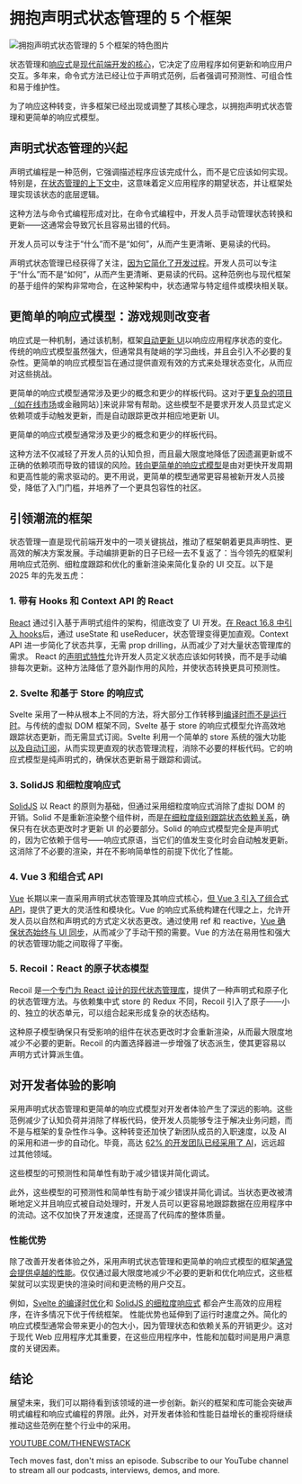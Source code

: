 # 拥抱声明式状态管理的 5 个框架

![拥抱声明式状态管理的 5 个框架的特色图片](https://cdn.thenewstack.io/media/2025/02/351b91c2-osarugue-igbinoba-lmed6h9240s-unsplashb-1024x576.jpg)

状态管理和[响应式](https://thenewstack.io/angular-qwik-creator-on-how-js-frameworks-handle-reactivity/)是[现代前端开发的核心](https://blog.pixelfreestudio.com/the-future-of-state-management-in-frontend-development/)，它决定了应用程序如何更新和响应用户交互。多年来，命令式方法已经让位于声明式范例，后者强调可预测性、可组合性和易于维护性。

为了响应这种转变，许多框架已经出现或调整了其核心理念，以拥抱声明式状态管理和更简单的响应式模型。

## 声明式状态管理的兴起

声明式编程是一种范例，它强调描述程序应该完成什么，而不是它应该如何实现。特别是，[在状态管理的上下文中](https://www.geeksforgeeks.org/handling-state-and-state-management-system-design/)，这意味着定义应用程序的期望状态，并让框架处理实现该状态的底层逻辑。

这种方法与命令式编程形成对比，在命令式编程中，开发人员手动管理状态转换和更新——这通常会导致冗长且容易出错的代码。

开发人员可以专注于“什么”而不是“如何”，从而产生更清晰、更易读的代码。

声明式状态管理已经获得了关注，[因为它简化了开发过程](https://docs.flutter.dev/data-and-backend/state-mgmt/declarative)。开发人员可以专注于“什么”而不是“如何”，从而产生更清晰、更易读的代码。这种范例也与现代框架的基于组件的架构非常吻合，在这种架构中，状态通常与特定组件或模块相关联。

## 更简单的响应式模型：游戏规则改变者

响应式是一种机制，通过该机制，框架[自动更新 UI](https://panel.holoviz.org/explanation/api/reactivity.html)以响应应用程序状态的变化。传统的响应式模型虽然强大，但通常具有陡峭的学习曲线，并且会引入不必要的复杂性。更简单的响应式模型旨在通过提供直观有效的方式来处理状态变化，从而应对这些挑战。

更简单的响应式模型通常涉及更少的概念和更少的样板代码。这对于[更复杂的项目（如在线市场](https://feedonomics.com/blog/online-marketplaces/)或金融网站）]来说非常有帮助。这些模型不是要求开发人员显式定义依赖项或手动触发更新，而是自动跟踪更改并相应地更新 UI。

更简单的响应式模型通常涉及更少的概念和更少的样板代码。

这种方法不仅减轻了开发人员的认知负担，而且最大限度地降低了因遗漏更新或不正确的依赖项而导致的错误的风险。[转向更简单的响应式模型](https://itembase.com/reactive-model-how-when/)是由对更快开发周期和更高性能的需求驱动的。更不用说，更简单的模型通常更容易被新开发人员接受，降低了入门门槛，并培养了一个更具包容性的社区。

## 引领潮流的框架

状态管理一直是现代前端开发中的一项关键挑战，推动了框架朝着更具声明性、更高效的解决方案发展。手动编排更新的日子已经一去不复返了：当今领先的框架利用响应式范例、细粒度跟踪和优化的重新渲染来简化复杂的 UI 交互。以下是 2025 年的先发五虎：

### 1. 带有 Hooks 和 Context API 的 React

[React](https://thenewstack.io/react-19-change-angers-some-devs-vector-database-use-jumps/) 通过引入基于声明式组件的架构，彻底改变了 UI 开发。[在 React 16.8 中引入 hooks](https://github.com/facebook/react/blob/main/CHANGELOG.md#1680-february-6-2019)后，通过 useState 和 useReducer，状态管理变得更加直观。Context API 进一步简化了状态共享，无需 prop drilling，从而减少了对大量状态管理库的需求。
React 的[声明式特性](https://www.educative.io/answers/what-is-declarative-programming-in-react)允许开发人员定义状态应该如何转换，而不是手动编排每次更新。这种方法降低了意外副作用的风险，并使状态转换更具可预测性。

### 2. Svelte 和基于 Store 的响应式
Svelte 采用了一种从根本上不同的方法，将大部分工作转移到[编译时而不是运行时](https://www.fourity.com/svelte-a-deep-dive/)。与传统的虚拟 DOM 框架不同，Svelte 基于 store 的响应式模型允许高效地跟踪状态更新，而无需显式订阅。Svelte 利用一个简单的 store 系统的强大功能[以及自动订阅](https://svelte.dev/docs/svelte/stores)，从而实现更直观的状态管理流程，消除不必要的样板代码。它的响应式模型是纯声明式的，确保状态更新易于跟踪和调试。

### 3. SolidJS 和细粒度响应式

[SolidJS](https://thenewstack.io/solidjs-creator-on-confronting-web-framework-complexity/) 以 React 的原则为基础，但通过采用细粒度响应式消除了虚拟 DOM 的开销。Solid 不是重新渲染整个组件树，而是[在细粒度级别跟踪状态依赖关系](https://labs.thisdot.co/blog/understanding-effects-in-solidjs)，确保只有在状态更改时才更新 UI 的必要部分。Solid 的响应式模型完全是声明式的，因为它依赖于信号——响应式原语，当它们的值发生变化时会自动触发更新。这消除了不必要的渲染，并在不影响简单性的前提下优化了性能。

### 4. Vue 3 和组合式 API

[Vue](https://thenewstack.io/want-out-of-react-complexity-try-vues-progressive-framework/) 长期以来一直采用声明式状态管理及其响应式核心，[但 Vue 3 引入了组合式 API](https://vuejs.org/guide/extras/composition-api-faq.html)，提供了更大的灵活性和模块化。Vue 的响应式系统构建在代理之上，允许开发人员以自然和声明式的方式定义状态更改。通过使用 ref 和 reactive，[Vue 确保状态始终与 UI 同步](https://vuejs.org/guide/essentials/reactivity-fundamentals)，从而减少了手动干预的需要。Vue 的方法在易用性和强大的状态管理功能之间取得了平衡。

### 5. Recoil：React 的原子状态模型

Recoil 是[一个专门为 React 设计的现代状态管理库](https://www.guvi.in/blog/recoil-for-reactjs/#:~:text=Recoil%20is%20a%20state%20management,drilling%20or%20complex%20context%20providers.&text=Before%20you%20begin%2C%20ensure%20you,%E2%80%93%20Basic%20knowledge%20of%20React.)，提供了一种声明式和原子化的状态管理方法。与依赖集中式 store 的 Redux 不同，Recoil 引入了原子——小的、独立的状态单元，可以组合起来形成复杂的状态结构。

这种原子模型确保只有受影响的组件在状态更改时才会重新渲染，从而最大限度地减少不必要的更新。Recoil 的内置选择器进一步增强了状态派生，使其更容易以声明方式计算派生值。

## 对开发者体验的影响

采用声明式状态管理和更简单的响应式模型对开发者体验产生了深远的影响。这些范例减少了认知负荷并消除了样板代码，使开发人员能够专注于解决业务问题，而不是与框架的复杂性作斗争。这种转变还加快了新团队成员的入职速度，以及 AI 的采用和进一步的自动化。毕竟，高达 [62% 的开发团队已经采用了 AI](https://www.hostinger.com/tutorials/ai-in-business)，远远超过其他领域。

这些模型的可预测性和简单性有助于减少错误并简化调试。

此外，这些模型的可预测性和简单性有助于减少错误并简化调试。当状态更改被清晰地定义并且响应式被自动处理时，开发人员可以更容易地跟踪数据在应用程序中的流动。这不仅加快了开发速度，还提高了代码库的整体质量。

### 性能优势

除了改善开发者体验之外，采用声明式状态管理和更简单的响应式模型的框架[通常会提供卓越的性能](https://stackoverflow.com/questions/33655534/difference-between-declarative-and-imperative-in-react-js)。仅仅通过最大限度地减少不必要的更新和优化响应式，这些框架就可以实现更快的渲染时间和更流畅的用户交互。

例如，[Svelte 的编译时优化](https://app.studyraid.com/en/read/6598/151198/understanding-sveltes-compile-time-optimization)和 [SolidJS 的细粒度响应式](https://docs.solidjs.com/advanced-concepts/fine-grained-reactivity) 都会产生高效的应用程序，在许多情况下优于传统框架。
性能优势也延伸到了运行时速度之外。简化的响应式模型通常会带来更小的包大小，因为管理状态和依赖关系的开销更少。这对于现代 Web 应用程序尤其重要，在这些应用程序中，性能和加载时间是用户满意度的关键因素。

## 结论

展望未来，我们可以期待看到该领域的进一步创新。新兴的框架和库可能会突破声明式编程和响应式编程的界限。此外，对开发者体验和性能日益增长的重视将继续推动这些范例在整个行业中的采用。

[YOUTUBE.COM/THENEWSTACK](https://youtube.com/thenewstack?sub_confirmation=1)

Tech moves fast, don't miss an episode. Subscribe to our YouTube channel to stream all our podcasts, interviews, demos, and more.